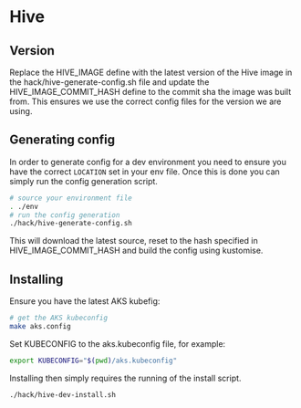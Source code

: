 # Hive

## Version

Replace the HIVE_IMAGE define with the latest version of the Hive image in the hack/hive-generate-config.sh file and update the HIVE_IMAGE_COMMIT_HASH define to the commit sha the image was built from. This ensures we use the correct config files for the version we are using.

## Generating config

In order to generate config for a dev environment you need to ensure you have the correct `LOCATION` set in your env file. Once this is done you can simply run the config generation script.

```bash
# source your environment file
. ./env
# run the config generation
./hack/hive-generate-config.sh
```

This will download the latest source, reset to the hash specified in HIVE_IMAGE_COMMIT_HASH and build the config using kustomise.

## Installing

Ensure you have the latest AKS kubefig:
```bash
# get the AKS kubeconfig
make aks.config
```

Set KUBECONFIG to the aks.kubeconfig file, for example:
```bash
export KUBECONFIG="$(pwd)/aks.kubeconfig"
```

Installing then simply requires the running of the install script.

```bash
./hack/hive-dev-install.sh
```
